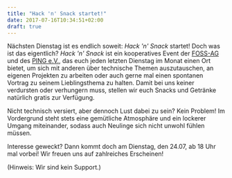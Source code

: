 ```yaml
---
title: "Hack 'n' Snack startet!"
date: 2017-07-16T10:34:51+02:00
draft: true
---
```


Nächsten Dienstag ist es endlich soweit: *Hack 'n' Snack* startet! Doch was ist
das eigentlich? *Hack 'n' Snack* ist ein kooperatives Event der
[FOSS-AG](https://foss-ag.de) und des [PING e.V.](http://www.ping.de), das euch
jeden letzten Dienstag im Monat einen Ort bietet, um sich mit anderen über
technische Themen auszutauschen, an eigenen Projekten zu arbeiten oder auch
gerne mal einen spontanen Vortrag zu seinem Lieblingsthema zu halten. Damit bei
uns keiner verdursten oder verhungern muss, stellen wir euch Snacks und Getränke
natürlich gratis zur Verfügung.

Nicht technisch versiert, aber dennoch Lust dabei zu sein? Kein Problem!
Im Vordergrund steht stets eine gemütliche Atmosphäre und ein lockerer Umgang
miteinander, sodass auch Neulinge sich nicht unwohl fühlen müssen.

Interesse geweckt? Dann kommt doch am Dienstag, den 24.07, ab 18 Uhr mal vorbei!
Wir freuen uns auf zahlreiches Erscheinen!

(Hinweis: Wir sind kein Support.)
